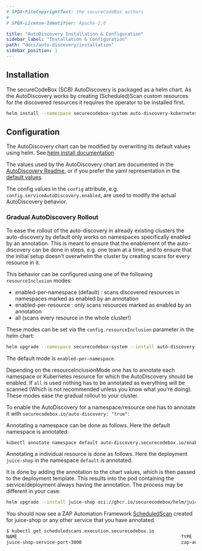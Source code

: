 ```yaml
---
# SPDX-FileCopyrightText: the secureCodeBox authors
#
# SPDX-License-Identifier: Apache-2.0

title: "AutoDiscovery Installation & Configuration"
sidebar_label: "Installation & Configuration"
path: "docs/auto-discovery/installation"
sidebar_position: 1
---
```


## Installation

The secureCodeBox (SCB) AutoDiscovery is packaged as a helm chart. As the AutoDiscovery works by creating (Scheduled)Scan custom resources for the discovered resources it requires the operator to be installed first.

```bash
helm install --namespace securecodebox-system auto-discovery-kubernetes oci://ghcr.io/securecodebox/helm/auto-discovery-kubernetes
```

## Configuration

The AutoDiscovery chart can be modified by overwriting its default values using helm. See [helm install documentation](https://helm.sh/docs/intro/using_helm/#helm-install-installing-a-package)

The values used by the AutoDiscovery chart are documented in the [AutoDiscovery Readme](https://github.com/secureCodeBox/secureCodeBox/tree/main/auto-discovery/kubernetes#values), or if you prefer the yaml representation in the [default values](https://github.com/secureCodeBox/secureCodeBox/blob/main/auto-discovery/kubernetes/values.yaml).

The config values in the `config` attribute, e.g. `config.serviceAutoDiscovery.enabled`, are used to modify the actual AutoDiscovery behavior.

### Gradual AutoDiscovery Rollout

To ease the rollout of the auto-discovery in already existing clusters the auto-discovery by default only works on namespaces specifically enabled by an annotation. This is meant to ensure that the enablement of the auto-discovery can be done in steps, e.g. one team at a time, and to ensure that the initial setup doesn't overwhelm the cluster by creating scans for every resource in it.

This behavior can be configured using one of the following `resourceInclusion` modes:

- enabled-per-namespace (default) : scans discovered resources in namespaces marked as enabled by an annotation
- enabled-per-resource : only scans resources marked as enabled by an annotation
- all (scans every resource in the whole cluster!)

These modes can be set via the `config.resourceInclusion` parameter in the helm chart:

```bash
helm upgrade --namespace securecodebox-system --install auto-discovery-kubernetes oci://ghcr.io/securecodebox/helm/auto-discovery-kubernetes --set config.resourceInclusion.mode="enabled-per-resource"
```

The default mode is `enabled-per-namespace`.

Depending on the resourceInclusionMode one has to annotate each namespace or Kubernetes resource for which the AutoDiscovery should be enabled. If `all` is used nothing has to be annotated as everything will be scanned (Which is not recommended unless you know what you're doing). These modes ease the gradual rollout to your cluster.

To enable the AutoDiscovery for a namespace/resource one has to annotate it with `securecodebox.io/auto-discovery: "true"`:

Annotating a namespace can be done as follows. Here the default namespace is annotated:

```bash
kubectl annotate namespace default auto-discovery.securecodebox.io/enabled=true
```

Annotating a individual resource is done as follows. Here the deployment `juice-shop` in the namespace `default` is annotated.

It is done by adding the annotation to the chart values, which is then passed to the deployment template. This results into the pod containing the service/deployment always having the annotation. The process may be different in your case:

```bash
helm upgrade --install juice-shop oci://ghcr.io/securecodebox/helm/juice-shop  --set-json='annotations={"auto-discovery.securecodebox.io/enabled":"true"}'
```

You should now see a ZAP Automation Framework [ScheduledScan](/docs/api/crds/scheduled-scan) created for juice-shop or any other service that you have annotated.

```bash
$ kubectl get scheduledscans.execution.securecodebox.io
NAME                                                             TYPE                INTERVAL   FINDINGS
juice-shop-service-port-3000                                     zap-automation-framework   168h0m0s   5
```